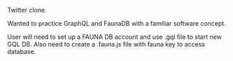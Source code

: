 Twitter clone.

Wanted to practice GraphQL and FaunaDB with a familiar software concept.

User will need to set up a FAUNA DB account and use .gql file to start new GQL DB. Also need to create a .fauna.js file with fauna key to access database.
